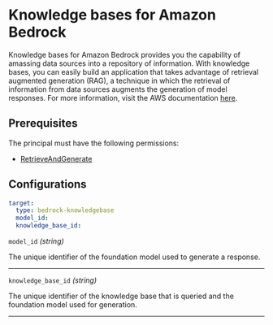 # Knowledge bases for Amazon Bedrock

Knowledge bases for Amazon Bedrock provides you the capability of amassing data sources into a repository of information. With knowledge bases, you can easily build an application that takes advantage of retrieval augmented generation (RAG), a technique in which the retrieval of information from data sources augments the generation of model responses. For more information, visit the AWS documentation [here](https://docs.aws.amazon.com/bedrock/latest/userguide/knowledge-base.html).

## Prerequisites

The principal must have the following permissions:

- [RetrieveAndGenerate](https://docs.aws.amazon.com/bedrock/latest/APIReference/API_agent-runtime_RetrieveAndGenerate.html)

## Configurations

```yaml title="agenteval.yml"
target:
  type: bedrock-knowledgebase
  model_id:
  knowledge_base_id:
```

`model_id` *(string)*

The unique identifier of the foundation model used to generate a response.

---

`knowledge_base_id` *(string)*

The unique identifier of the knowledge base that is queried and the foundation model used for generation.

---